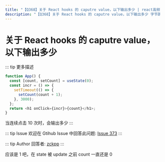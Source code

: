 ```yaml
---
title: "【Q368】关于 React hooks 的 caputre value，以下输出多少 | react高频面试题"
description: "【Q368】关于 React hooks 的 caputre value，以下输出多少 字节跳动面试题、阿里腾讯面试题、美团小米面试题。"
---
```


# 关于 React hooks 的 caputre value，以下输出多少

::: tip 更多描述

```js
function App() {
  const [count, setCount] = useState(0);
  const incr = () => {
    setTimeout(() => {
      setCount(count + 1);
    }, 3000);
  };
  return <h1 onClick={incr}>{count}</h1>;
}
```

当连续点击 10 次时，会输出多少
:::

::: tip Issue
欢迎在 Gtihub Issue 中回答此问题: [Issue 373](https://github.com/shfshanyue/Daily-Question/issues/373)
:::

::: tip Author
回答者: [zckpp](https://github.com/zckpp)
:::

应该是 1 吧，在 state 被 update 之前 count 一直还是 0

